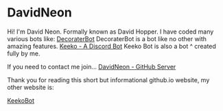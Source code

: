 # DavidNeon


Hi! I'm David Neon. Formally known as David Hopper. I have coded many various bots like:
[DecoraterBot](https://github.com/AraHaan/DecoraterBot/) DecoraterBot is a bot like no other with amazing features.
[Keeko - A Discord Bot](https://github.com/DavidNeon/KeekoBot/) Keeko Bot is also a bot ^ created fully by me.

If you need to contact me join... [DavidNeon - GitHub Server](https://discord.gg/gxG4kRf)

Thank you for reading this short but informational github.io website, my other website is:

[KeekoBot](https://davidneon.github.io/KeekoBot/)
